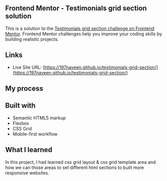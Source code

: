 ## Frontend Mentor - Testimonials grid section solution

This is a solution to the [Testimonials grid section challenge on Frontend Mentor](https://www.frontendmentor.io/challenges/testimonials-grid-section-Nnw6J7Un7). Frontend Mentor challenges help you improve your coding skills by building realistic projects. 

## Links

- Live Site URL: [https://197naveen.github.io/testimonials-grid-section/](https://197naveen.github.io/testimonials-grid-section/)

## My process

## Built with

- Semantic HTML5 markup
- Flexbox
- CSS Grid
- Mobile-first workflow

## What I learned

In this project, I had learned css grid layout & css grid template area and how we can those areas to set different html sections to built more responsive websites.
